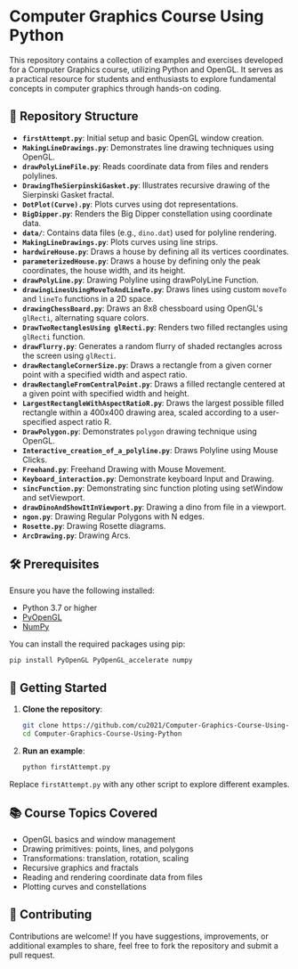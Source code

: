 

# Computer Graphics Course Using Python

This repository contains a collection of examples and exercises developed for a Computer Graphics course, utilizing Python and OpenGL. It serves as a practical resource for students and enthusiasts to explore fundamental concepts in computer graphics through hands-on coding.

## 📁 Repository Structure

* **`firstAttempt.py`**: Initial setup and basic OpenGL window creation.
* **`MakingLineDrawings.py`**: Demonstrates line drawing techniques using OpenGL.
* **`drawPolyLineFile.py`**: Reads coordinate data from files and renders polylines.
* **`DrawingTheSierpinskiGasket.py`**: Illustrates recursive drawing of the Sierpinski Gasket fractal.
* **`DotPlot(Curve).py`**: Plots curves using dot representations.
* **`BigDipper.py`**: Renders the Big Dipper constellation using coordinate data.
* **`data/`**: Contains data files (e.g., `dino.dat`) used for polyline rendering.
* **`MakingLineDrawings.py`**: Plots curves using line strips.
* **`hardwireHouse.py`**: Draws a house by defining all its vertices coordinates.
* **`parameterizedHouse.py`**: Draws a house by defining only the peak coordinates, the house width, and its height. 
* **`drawPolyLine.py`**: Drawing Polyline using drawPolyLine Function.
* **`drawingLinesUsingMoveToAndLineTo.py`**: Draws lines using custom `moveTo` and `lineTo` functions in a 2D space.
* **`drawingChessBoard.py`**: Draws an 8x8 chessboard using OpenGL's `glRecti`, alternating square colors.
* **`DrawTwoRectanglesUsing glRecti.py`**: Renders two filled rectangles using `glRecti` function.
* **`drawFlurry.py`**: Generates a random flurry of shaded rectangles across the screen using `glRecti`.
* **`drawRectangleCornerSize.py`**: Draws a rectangle from a given corner point with a specified width and aspect ratio.
* **`drawRectangleFromCentralPoint.py`**: Draws a filled rectangle centered at a given point with specified width and height.
* **`LargestRectangleWithAspectRatioR.py`**: Draws the largest possible filled rectangle within a 400x400 drawing area, scaled according to a user-specified aspect ratio R.
* **`DrawPolygon.py`**: Demonstrates `polygon` drawing technique using OpenGL.
* **`Interactive_creation_of_a_polyline.py`**: Draws Polyline using Mouse Clicks.
* **`Freehand.py`**: Freehand Drawing with Mouse Movement.
* **`Keyboard_interaction.py`**: Demonstrate keyboard Input and Drawing.
* **`sincFunction.py`**: Demonstrating sinc function ploting using setWindow and setViewport.
* **`drawDinoAndShowItInViewport.py`**: Drawing a dino from file in a viewport.
* **`ngon.py`**: Drawing Regular Polygons with N edges.
* **`Rosette.py`**: Drawing Rosette diagrams.
* **`ArcDrawing.py`**: Drawing Arcs.

## 🛠️ Prerequisites

Ensure you have the following installed:

* Python 3.7 or higher
* [PyOpenGL](https://pypi.org/project/PyOpenGL/)
* [NumPy](https://pypi.org/project/numpy/)

You can install the required packages using pip:

```bash
pip install PyOpenGL PyOpenGL_accelerate numpy
```



## 🚀 Getting Started

1. **Clone the repository**:

   ```bash
   git clone https://github.com/cu2021/Computer-Graphics-Course-Using-Python.git
   cd Computer-Graphics-Course-Using-Python
   ```



2. **Run an example**:

   ```bash
   python firstAttempt.py
   ```



Replace `firstAttempt.py` with any other script to explore different examples.

## 📚 Course Topics Covered

* OpenGL basics and window management
* Drawing primitives: points, lines, and polygons
* Transformations: translation, rotation, scaling
* Recursive graphics and fractals
* Reading and rendering coordinate data from files
* Plotting curves and constellations

## 🤝 Contributing

Contributions are welcome! If you have suggestions, improvements, or additional examples to share, feel free to fork the repository and submit a pull request.
